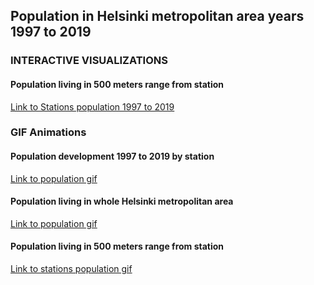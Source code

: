 ## Population in Helsinki metropolitan area years 1997 to 2019


### INTERACTIVE VISUALIZATIONS

#### Population living in 500 meters range from station
[Link to Stations population 1997 to 2019](https://saukkoriipi.github.io/StationsPopulation/StationsPopulation.html)


### GIF Animations

#### Population development 1997 to 2019 by station
[Link to population gif](https://saukkoriipi.github.io/StationsPopulation/PopulationGraph.gif)

#### Population living in whole Helsinki metropolitan area
[Link to population gif](https://saukkoriipi.github.io/StationsPopulation/Population.gif)

#### Population living in 500 meters range from station
[Link to stations population gif](https://saukkoriipi.github.io/StationsPopulation/StationsPopulation.gif)